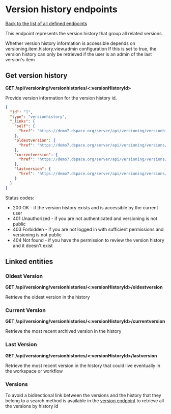 # Version history endpoints

[Back to the list of all defined endpoints](endpoints.md)

This endpoint represents the version history that group all related versions.

Whether version history information is accessible depends on versioning.item.history.view.admin configuration
If this is set to true, the version history can only be retrieved if the user is an admin of the last version's item

## Get version history

**GET /api/versioning/versionhistories/<:versionHistoryId>**

Provide version information for the version history id.

```json
{
  "id": "1",
  "type": "versionhistory",
  "_links": {
    "self": {
      "href": "https://demo7.dspace.org/server/api/versioning/versionhistories/1"
    },
    "oldestversion": {
      "href": "https://demo7.dspace.org/server/api/versioning/versions/1"
    },
    "currentversion": {
      "href": "https://demo7.dspace.org/server/api/versioning/versions/100"
    },
    "lastversion": {
      "href": "https://demo7.dspace.org/server/api/versioning/versions/101"
    }
  }
}
```

Status codes:
* 200 OK - if the version history exists and is accessible by the current user
* 401 Unauthorized - if you are not authenticated and versioning is not public
* 403 Forbidden - if you are not logged in with sufficient permissions and versioning is not public
* 404 Not found - if you have the permission to review the version history and it doesn't exist

## Linked entities

### Oldest Version

**GET /api/versioning/versionhistories/<:versionHistoryId>/oldestversion**

Retrieve the oldest version in the history 

### Current Version

**GET /api/versioning/versionhistories/<:versionHistoryId>/currentversion**

Retrieve the most recent archived version in the history

### Last Version

**GET /api/versioning/versionhistories/<:versionHistoryId>/lastversion**

Retrieve the most recent version in the history that could live eventually in the workspace or workflow 

### Versions

To avoid a bidirectional link between the versions and the history that they belong to a search method is available in the [version endpoint](version.md) to retrieve all the versions by history id